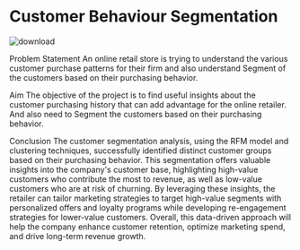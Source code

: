 # Customer Behaviour Segmentation
![download](https://github.com/user-attachments/assets/07888036-b5d4-4c87-a7e7-47f6f99a15ac)

Problem Statement
An online retail store is trying to understand the various customer purchase patterns for their firm and also understand Segment of the customers based on their purchasing behavior.

Aim
The objective of the project is to find useful insights about the customer purchasing history that can add advantage for the online retailer. And also need to Segment the customers based on their purchasing behavior.

Conclusion
The customer segmentation analysis, using the RFM model and clustering techniques, successfully identified distinct customer groups based on their purchasing behavior. This segmentation offers valuable insights into the company's customer base, highlighting high-value customers who contribute the most to revenue, as well as low-value customers who are at risk of churning. By leveraging these insights, the retailer can tailor marketing strategies to target high-value segments with personalized offers and loyalty programs while developing re-engagement strategies for lower-value customers. Overall, this data-driven approach will help the company enhance customer retention, optimize marketing spend, and drive long-term revenue growth.
